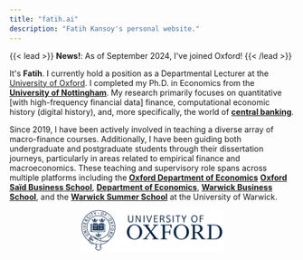 ```yaml
---
title: "fatih.ai"
description: "Fatih Kansoy's personal website."
---
```



{{< lead >}}
<strong> News!</strong>: As of September 2024, I've joined Oxford!
{{< /lead >}}






It's <strong>Fatih</strong>. I currently hold a position as a Departmental Lecturer at the [University of Oxford](https://www.oxford.ac.uk). I completed my  Ph.D. in Economics from the <strong> [University of Nottingham](https://www.nottingham.ac.uk/economics)</strong>. My research primarily focuses on quantitative [with high-frequency financial data] finance, computational economic history (digital history), and, more specifically, the world of <strong> [central banking](https://www.centralbanking.ai)</strong>.

Since 2019, I have been actively involved in teaching a diverse array of macro-finance courses. Additionally, I have been guiding both undergraduate and postgraduate students through their dissertation journeys, particularly in areas related to empirical finance and macroeconomics. These teaching and supervisory role spans across multiple platforms including the <strong> [Oxford Department of Economics](https://www.economics.ox.ac.uk/home)</strong> <strong> [Oxford Saïd Business School](https://www.sbs.ox.ac.uk)</strong>,  <strong> [Department of Economics](https://warwick.ac.uk/economics)</strong>, <strong>  [Warwick Business School](https://wbs.ac.uk)</strong>, and the <strong>[Warwick Summer School](https://warwick.ac.uk/study/summer-with-warwick/warwick-summer-school/courses/banking)</strong> at the University of Warwick.  




 <!-- --> 
 <p align="center">
<img src="uofoxford.png" alt="University of Oxford" style="width: 50%;"> </p> 

